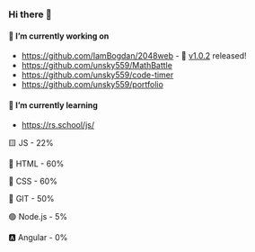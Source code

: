 ### Hi there 👋

#### 🔭 I’m currently working on

- https://github.com/IamBogdan/2048web - 🥳 [v1.0.2](https://github.com/IamBogdan/2048web/tree/v1.0.2) released!
- https://github.com/unsky559/MathBattle
- https://github.com/unsky559/code-timer
- https://github.com/unsky559/portfolio


#### 🌱 I’m currently learning

- https://rs.school/js/ 

🟨 JS - 22%

📙 HTML - 60% 

📘 CSS - 60% 

🔸 GIT - 50% 

🟢 Node.js - 5% 

🅰️ Angular - 0% 


<!--
**unsky559/unsky559** is a ✨ _special_ ✨ repository because its `README.md` (this file) appears on your GitHub profile.

Here are some ideas to get you started:



- 👯 I’m looking to collaborate on ...
- 🤔 I’m looking for help with ...
- 💬 Ask me about ...
- 📫 How to reach me: ...
- 😄 Pronouns: ...
- ⚡ Fun fact: ...
-->
